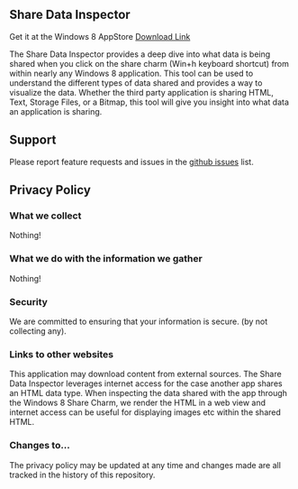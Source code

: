 Share Data Inspector
--

Get it at the Windows 8 AppStore [Download Link](http://apps.microsoft.com/windows/en-us/app/share-data-inspector/c33bae47-43d7-4d1b-bbee-01f09850d6dc)



The Share Data Inspector provides a deep dive into what data is being shared when you click on the share charm (Win+h keyboard shortcut) from within nearly any Windows 8 application. This tool can be used to understand the different types of data shared and provides a way to visualize the data. Whether the third party application is sharing HTML, Text, Storage Files, or a Bitmap, this tool will give you insight into what data an application is sharing.

## Support
Please report feature requests and issues in the [github issues](https://github.com/staxmanade/ShareDataInspector/issues) list.



Privacy Policy
--

### What we collect

Nothing!


### What we do with the information we gather

Nothing!

### Security 
We are committed to ensuring that your information is secure. (by not collecting any).

### Links to other websites

This application may download content from external sources. The Share Data Inspector leverages internet access for the case another app shares an HTML data type. When inspecting the data shared with the app through the Windows 8 Share Charm, we render the HTML in a web view and internet access can be useful for displaying images etc within the shared HTML.

### Changes to...

The privacy policy may be updated at any time and changes made are all tracked in the history of this repository.
